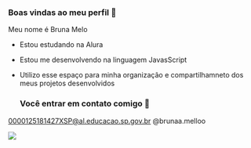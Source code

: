 ### Boas vindas ao meu perfil 💜

Meu nome é Bruna Melo

- Estou estudando na Alura
- Estou me desenvolvendo na linguagem JavasScript
- Utilizo esse espaço para minha organização e compartilhamneto dos meus projetos desenvolvidos

  ### Você entrar em contato comigo 📧
  
0000125181427XSP@al.educacao.sp.gov.br
@brunaa.melloo

![](https://media.tenor.com/4worYa3OdEoAAAAM/peach-goma-peach-goma-love.gif)

